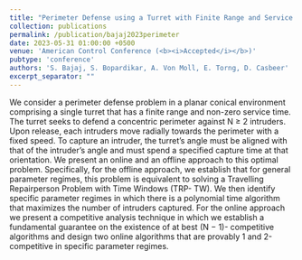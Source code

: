 ```yaml
---
title: "Perimeter Defense using a Turret with Finite Range and Service Times"
collection: publications
permalink: /publication/bajaj2023perimeter
date: 2023-05-31 01:00:00 +0500
venue: 'American Control Conference (<b><i>Accepted</i></b>)'
pubtype: 'conference'
authors: 'S. Bajaj, S. Bopardikar, A. Von Moll, E. Torng, D. Casbeer'
excerpt_separator: ""
---
```

We consider a perimeter defense problem in a planar conical environment comprising a single turret that has a finite range and non-zero service time. The turret seeks to defend a concentric perimeter against N ≥ 2 intruders. Upon release, each intruders move radially towards the perimeter with a fixed speed. To capture an intruder, the turret’s angle must be aligned with that of the intruder’s angle and must spend a specified capture time at that orientation. We present an online and an offline approach to this optimal problem. Specifically, for the offline approach, we establish that for general parameter regimes, this problem is equivalent to solving a Travelling Repairperson Problem with Time Windows (TRP- TW). We then identify specific parameter regimes in which there is a polynomial time algorithm that maximizes the number of intruders captured. For the online approach we present a competitive analysis technique in which we establish a fundamental guarantee on the existence of at best (N − 1)- competitive algorithms and design two online algorithms that are provably 1 and 2-competitive in specific parameter regimes.
